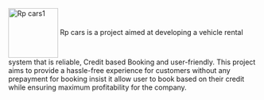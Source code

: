 <img align="center" width="100" alt="Rp cars1" src="https://github.com/smart-hit/vehicle/assets/141152935/081fc27c-49e5-4fd4-a482-4d2ca5adc5ab">
Rp cars is a project aimed at developing a vehicle rental system that is reliable, Credit based Booking and user-friendly. This project aims to provide a hassle-free experience for customers without any prepayment for booking insist it allow user to book based on their credit while ensuring maximum profitability for the company. 
